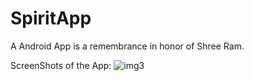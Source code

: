 # SpiritApp
A Android App is a remembrance in honor of Shree Ram.

ScreenShots of the App:
![img3](https://user-images.githubusercontent.com/76391639/126890656-edcabd12-8833-4c91-bbfd-00133e8f9112.jpg)

